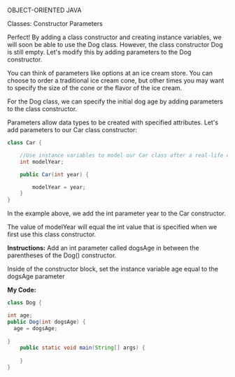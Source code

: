 OBJECT-ORIENTED JAVA

Classes: Constructor Parameters

Perfect! By adding a class constructor and creating instance variables, we will soon be able to use the Dog class. However, the class constructor Dog is still empty. Let's modify this by adding parameters to the Dog constructor.

You can think of parameters like options at an ice cream store. You can choose to order a traditional ice cream cone, but other times you may want to specify the size of the cone or the flavor of the ice cream.

For the Dog class, we can specify the initial dog age by adding parameters to the class constructor.

Parameters allow data types to be created with specified attributes.
Let's add parameters to our Car class constructor:
```java
class Car {

    //Use instance variables to model our Car class after a real-life car
    int modelYear;

    public Car(int year) {

        modelYear = year;
    }
}
```
In the example above, we add the int parameter year to the Car constructor.

The value of modelYear will equal the int value that is specified when we first use this class constructor.

**Instructions:**
Add an int parameter called dogsAge in between the parentheses of the Dog() constructor.

Inside of the constructor block, set the instance variable age equal to the dogsAge parameter

**My Code:**
```java
class Dog {

int age;
public Dog(int dogsAge) {
  age = dogsAge;
  
}
	public static void main(String[] args) {
  
	}
}
```
